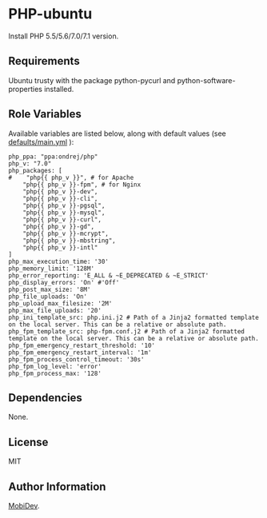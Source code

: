 PHP-ubuntu
=========

Install PHP 5.5/5.6/7.0/7.1 version.

Requirements
------------

Ubuntu trusty with the package python-pycurl and python-software-properties installed.

Role Variables
--------------

Available variables are listed below, along with default values (see [defaults/main.yml](defaults/main.yml) ):

    php_ppa: "ppa:ondrej/php"
    php_v: "7.0"
    php_packages: [
    #    "php{{ php_v }}", # for Apache
        "php{{ php_v }}-fpm", # for Nginx
        "php{{ php_v }}-dev",
        "php{{ php_v }}-cli",
        "php{{ php_v }}-pgsql",
        "php{{ php_v }}-mysql",
        "php{{ php_v }}-curl",
        "php{{ php_v }}-gd",
        "php{{ php_v }}-mcrypt",
        "php{{ php_v }}-mbstring",
        "php{{ php_v }}-intl"
    ]
    php_max_execution_time: '30'
    php_memory_limit: '128M'
    php_error_reporting: 'E_ALL & ~E_DEPRECATED & ~E_STRICT'
    php_display_errors: 'On' #'Off'
    php_post_max_size: '8M'
    php_file_uploads: 'On'
    php_upload_max_filesize: '2M'
    php_max_file_uploads: '20'
    php_ini_template_src: php.ini.j2 # Path of a Jinja2 formatted template on the local server. This can be a relative or absolute path.
    php_fpm_template_src: php-fpm.conf.j2 # Path of a Jinja2 formatted template on the local server. This can be a relative or absolute path.
    php_fpm_emergency_restart_threshold: '10'
    php_fpm_emergency_restart_interval: '1m'
    php_fpm_process_control_timeout: '30s'
    php_fpm_log_level: 'error'
    php_fpm_process_max: '128'

Dependencies
------------

None.

License
-------

MIT

Author Information
------------------

[MobiDev](http://mobidev.biz/).
